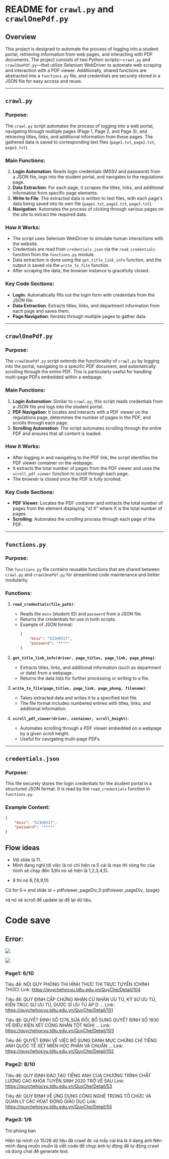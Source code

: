 # README for `crawl.py` and `crawlOnePdf.py`

## Overview

This project is designed to automate the process of logging into a student portal, retrieving information from web pages, and interacting with PDF documents. The project consists of two Python scripts—`crawl.py` and `crawlOnePdf.py`—that utilize Selenium WebDriver to automate web scraping and interaction with a PDF viewer. Additionally, shared functions are abstracted into a `functions.py` file, and credentials are securely stored in a JSON file for easy access and reuse.

---

## `crawl.py`

### Purpose:
The `crawl.py` script automates the process of logging into a web portal, navigating through multiple pages (Page 1, Page 2, and Page 3), and retrieving titles, links, and additional information from these pages. The gathered data is saved to corresponding text files (`page1.txt`, `page2.txt`, `page3.txt`).

### Main Functions:
1. **Login Automation**: Reads login credentials (MSSV and password) from a JSON file, logs into the student portal, and navigates to the regulations page.
2. **Data Extraction**: For each page, it scrapes the titles, links, and additional information from specific page elements.
3. **Write to File**: The extracted data is written to text files, with each page's data being saved into its own file (`page1.txt`, `page2.txt`, `page3.txt`).
4. **Navigation**: Automates the process of clicking through various pages on the site to extract the required data.

### How it Works:
- The script uses Selenium WebDriver to simulate human interactions with the website.
- Credentials are read from `credentials.json` via the `read_credentials` function from the `functions.py` module.
- Data extraction is done using the `get_title_link_info` function, and the output is saved via the `write_to_file` function.
- After scraping the data, the browser instance is gracefully closed.

### Key Code Sections:
- **Login**: Automatically fills out the login form with credentials from the JSON file.
- **Data Extraction**: Extracts titles, links, and department information from each page and saves them.
- **Page Navigation**: Iterates through multiple pages to gather data.

---

## `crawlOnePdf.py`

### Purpose:
The `crawlOnePdf.py` script extends the functionality of `crawl.py` by logging into the portal, navigating to a specific PDF document, and automatically scrolling through the entire PDF. This is particularly useful for handling multi-page PDFs embedded within a webpage.

### Main Functions:
1. **Login Automation**: Similar to `crawl.py`, this script reads credentials from a JSON file and logs into the student portal.
2. **PDF Navigation**: It locates and interacts with a PDF viewer on the regulations page, determines the number of pages in the PDF, and scrolls through each page.
3. **Scrolling Automation**: The script automates scrolling through the entire PDF and ensures that all content is loaded.

### How it Works:
- After logging in and navigating to the PDF link, the script identifies the PDF viewer container on the webpage.
- It extracts the total number of pages from the PDF viewer and uses the `scroll_pdf_viewer` function to scroll through each page.
- The browser is closed once the PDF is fully scrolled.

### Key Code Sections:
- **PDF Viewer**: Locates the PDF container and extracts the total number of pages from the element displaying "of X" where X is the total number of pages.
- **Scrolling**: Automates the scrolling process through each page of the PDF.
  
---

## `functions.py`

### Purpose:
The `functions.py` file contains reusable functions that are shared between `crawl.py` and `crawlOnePdf.py` for streamlined code maintenance and better modularity.

### Functions:
1. **`read_credentials(file_path)`**:
   - Reads the `mssv` (student ID) and `password` from a JSON file.
   - Returns the credentials for use in both scripts.
   - Example of JSON format:
     ```json
     {
         "mssv": "521H0517",
         "password": "****"
     }
     ```

2. **`get_title_link_info(driver, page_titles, page_link, page_phong)`**:
   - Extracts titles, links, and additional information (such as department or date) from a webpage.
   - Returns the data lists for further processing or writing to a file.

3. **`write_to_file(page_titles, page_link, page_phong, filename)`**:
   - Takes extracted data and writes it to a specified text file.
   - The file format includes numbered entries with titles, links, and additional information.

4. **`scroll_pdf_viewer(driver, container, scroll_height)`**:
   - Automates scrolling through a PDF viewer embedded on a webpage by a given scroll height.
   - Useful for navigating multi-page PDFs.

---

## `credentials.json`

### Purpose:
This file securely stores the login credentials for the student portal in a structured JSON format. It is read by the `read_credentials` function in `functions.py`.

### Example Content:
```json
{
    "mssv": "521H0517",
    "password": "****"
}
```

## Flow ideas

- Với slide là 11. 
- Mình đang nghĩ tới việc là nó chỉ hiện ra 5 cái là max thì vòng for của mình sẽ chạy đến 3(thì nó sẽ hiện là 1,2,3,4,5). 
* 8 thì nó 6,7,8,9,10. 

Cứ for 0-> end slide
id = pdfviewer_pageDiv_0
pdfviewer_pageDiv_ {page}

và nó sẽ scroll để update lại để lại dữ liệu. 

# Code save

## Error:
![](../../assets/images/Pasted%20image%2020241031155412.png)

![](../../assets/images/Pasted%20image%2020241031155425.png)

 
### Page1: 6/10 
Tiêu đề: NỘI QUY PHÒNG THI HÌNH THỨC THI TRỰC TUYẾN (CHÍNH THỨC)
Link: https://quychehocvu.tdtu.edu.vn/QuyChe/Detail/104


Tiêu đề: QUY ĐỊNH CẤP CHỨNG NHẬN CỬ NHÂN ƯU TÚ, KỸ SƯ ƯU TÚ, KIẾN TRÚC SƯ ƯU TÚ, DƯỢC SĨ ƯU TÚ ÁP D …
Link: https://quychehocvu.tdtu.edu.vn/QuyChe/Detail/101

Tiêu đề: QUYẾT ĐỊNH SỐ 1276_SỬA ĐỔI, BỔ SUNG QUYẾT ĐỊNH SỐ 1830 VỀ ĐIỀU KIỆN XÉT CÔNG NHÂN TỐT NGHI …
Link: https://quychehocvu.tdtu.edu.vn/QuyChe/Detail/103

Tiêu đề: QUYẾT ĐỊNH VỀ VIỆC BỔ SUNG DANH MỤC CHỨNG CHỈ TIẾNG ANH QUỐC TẾ XÉT MIỄN HỌC PHẦN VÀ CHUẨN …
Link: https://quychehocvu.tdtu.edu.vn/QuyChe/Detail/102

### Page2: 8/10 
Tiêu đề: QUY ĐỊNH ĐÀO TẠO TIẾNG ANH CỦA CHƯƠNG TRÌNH CHẤT LƯỢNG CAO KHÓA TUYỂN SINH 2020 TRỞ VỀ SAU
Link: https://quychehocvu.tdtu.edu.vn/QuyChe/Detail/53

Tiêu đề: QUY ĐỊNH VỀ ỨNG DỤNG CÔNG NGHỆ TRONG TỔ CHỨC VÀ QUẢN LÝ CÁC HOẠT ĐỘNG GIÁO DỤC
Link: https://quychehocvu.tdtu.edu.vn/QuyChe/Detail/55

### Page3: 1/6
Trừ phòng ban 

HIện tại mình có 15/26 dữ liệu đã crawl đc và mấy cái kia là ở dạng ảnh Nên mình đang muốn muốn là viết code để chụp ảnh tự động để tự động crawl và dùng chat để generate text. 